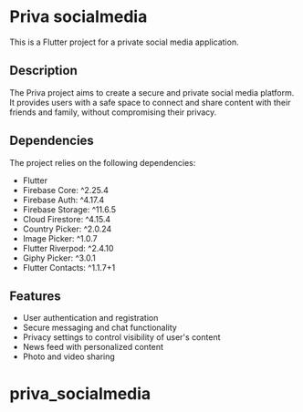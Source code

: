 # Priva socialmedia

This is a Flutter project for a private social media application.

## Description

The Priva project aims to create a secure and private social media platform. It provides users with a safe space to connect and share content with their friends and family, without compromising their privacy.

## Dependencies

The project relies on the following dependencies:

- Flutter
- Firebase Core: ^2.25.4
- Firebase Auth: ^4.17.4
- Firebase Storage: ^11.6.5
- Cloud Firestore: ^4.15.4
- Country Picker: ^2.0.24
- Image Picker: ^1.0.7
- Flutter Riverpod: ^2.4.10
- Giphy Picker: ^3.0.1
- Flutter Contacts: ^1.1.7+1

## Features

- User authentication and registration
- Secure messaging and chat functionality
- Privacy settings to control visibility of user's content
- News feed with personalized content
- Photo and video sharing
# priva_socialmedia
